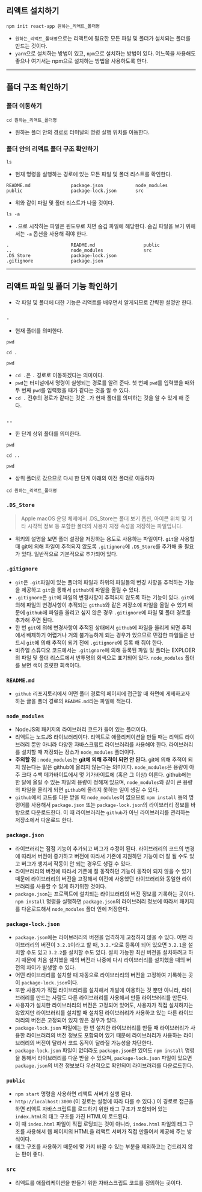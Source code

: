 ## 리액트 설치하기
```shell
npm init react-app 원하는_리액트_폴더명
```
- `원하는_리액트_폴더명`으로는 리액트에 필요한 모든 파일 및 폴더가 설치되는 폴더를 만드는 것이다.
- `yarn`으로 설치하는 방법이 있고, `npm`으로 설치하는 방법이 있다. 어느쪽을 사용해도 좋으나 여기서는 npm으로 설치하는 방법을 사용하도록 한다.

---

## 폴더 구조 확인하기
### 폴더 이동하기
```shell
cd 원하는_리액트_폴더명
```
- 원하는 폴더 안의 경로로 터미널의 명령 실행 위치를 이동한다.

### 폴더 안의 리액트 폴더 구조 확인하기
```shell
ls
```
- 현재 명령을 실행하는 경로에 있는 모든 파일 및 폴더 리스트를 확인한다.

```
README.md               package.json            node_modules
public                  package-lock.json       src
```
- 위와 같이 파일 및 폴더 리스트가 나올 것이다.

```shell
ls -a
```
- `.`으로 시작하는 파일은 윈도우로 치면 숨김 파일에 해당한다. 숨김 파일을 보기 위해서는 `-a` 옵션을 사용해 줘야 한다.
```
.                       README.md                  public
..                      node_modules               src
.DS_Store               package-lock.json
.gitignore              package.json
```

---

## 리액트 파일 및 폴더 기능 확인하기
- 각 파일 및 폴더에 대한 기능은 리액트를 배우면서 알게되므로 간략한 설명만 한다.

### `.`
- 현재 폴더를 의미한다.
```shell
pwd
```
```shell
cd .
```
```shell
pwd
```
- `cd .`은 `.` 경로로 이동하겠다는 의미이다. 
- `pwd`는 터미널에서 명령이 실행되는 경로를 알려 준다. 첫 번째 `pwd`를 입력했을 때와 두 번째 `pwd`를 입력했을 때가 같다는 것을 알 수 있다.
- `cd .` 전후의 경로가 같다는 것은 `.`가 현재 폴더를 의미하는 것을 알 수 있게 해 준다.

### `..`
- 한 단계 상위 폴더를 의미한다.
```shell
pwd
```
```shell
cd ..
```
```shell
pwd
```
- 상위 폴더로 갔으므로 다시 한 단계 아래의 이전 폴더로 이동하자
```shell
cd 원하는_리액트_폴더명
```

### `.DS_Store`
> Apple macOS 운영 체제에서 .DS_Store는 폴더 보기 옵션, 아이콘 위치 및 기타 시각적 정보 등 포함한 폴더의 사용자 지정 속성을 저장하는 파일입니다.
- 위키의 설명을 보면 폴더 설정을 저장하는 용도로 사용하는 파일이다. `git`을 사용할 때 git에 의해 파일이 추적되지 않도록 `.gitignore`에 `.DS_Store`를 추가해 줄 필요가 있다. 일반적으로 기본적으로 추가되어 있다.

### `.gitignore`
- `git`은 `.git`파일이 있는 폴더의 파일과 하위의 파일들의 변경 사항을 추적하는 기능을 제공하고 `git`을 통해서 `github`에 파일을 올릴 수 있다.
- `.gitignore`은 `git`에 파일의 변경사항이 추적되지 않도록 하는 기능이 있다. `git`에 의해 파일의 변경사항이 추적되는 `github`와 같은 저장소에 파일을 올릴 수 있기 때문에 `github`에 파일을 올리고 싶지 않은 경우 `.gitignore`에 파일 및 폴더 경로를 추가해 주면 된다.
- 한 번 `git`에 의해 변경사항이 추적된 상태에서 `github`에 파일을 올리게 되면 추적에서 배제하기 어렵거나 거의 불가능하게 되는 경우가 있으므로 민감한 파일들은 반드시 `git`에 의해 추적이 되기 전에 `.gitignore`에 등록 해 줘야 한다.
- 비쥬얼 스튜디오 코드에서는 `.gitignore`에 의해 등록된 파일 및 폴더는 EXPLOER의 파일 및 폴더 리스트에서 반투명의 회색으로 표기되어 있다. `node_modules` 폴더를 보면 색이 흐릿한 회색이다. 

### `README.md`
- `github` 리포지토리에서 어떤 폴더 경로의 페이지에 접근할 때 화면에 게제하고자 하는 글을 폴더 경로의 `README.md`라는 파일에 적는다.

### `node_modules`
- NodeJS의 패키지의 라이브러리 코드가 들어 있는 폴더이다.
- 리액트는 노드JS 라이브러리이다. 리액트로 애플리케이션을 만들 때는 리액트 라이브러리 뿐만 아니라 다양한 자바스크립트 라이브러리를 사용해야 한다. 라이브러리를 설치할 때 저장되는 장소가 `node_modules` 폴더이다.
- **주의할 점** : `node_modules`는 **git에 의해 추적이 되면 안 된다.** git에 의해 추적이 되지 않는다는 말은 github에 올리지 않는다는 의미이다. `node_modules`은 용량이 아주 크다 수백 메가바이트에서 몇 기가바이트에 (혹은 그 이상) 이른다. github에는 한 달에 올릴 수 있는 파일의 용량이 정해져 있으며, `node_modules`와 같이 큰 용량의 파일을 올리게 되면 `github`에 올리지 못하는 일이 생길 수 있다.
- `github`에서 코드를 다운 받을 때 `node_modules`이 없으므로 `npm install` 등의 명령어를 사용해서 `package.json` 또는 `package-lock.json`의 라이브러리 정보를 바탕으로 다운로드한다. 이 때 라이브러리는 `github`가 아닌 라이브러리를 관리하는 저장소에서 다운로드 한다.

### `package.json`
- 라이브러리는 점점 기능이 추가되고 버그가 수정이 된다. 라이브러리의 코드의 변경에 따라서 버전이 증가하고 버전에 따라서 기존에 지원하던 기능이 더 잘 될 수도 있고 버그가 생겨서 작동이 안 되는 경우도 생길 수 있다.
- 라이브러리의 버전에 따라서 기존에 잘 동작하던 기능이 동작이 되지 않을 수 있기 때문에 라이브러리의 버전을 고정해서 이전에 사용했던 라이브러리와 동일한 라이브러리를 사용할 수 있게 하기위한 것이다.
- `package.json`는 프로젝트에 설치되는 라이브러리의 버전 정보를 기록하는 곳이다. `npm install` 명령을 실행하면 `package.json`의 라이브러리 정보에 따라서 패키지를 다운로드해서 `node_modules` 폴더 안에 저장한다.

### `package-lock.json`
- `package.json`에는 라이브러리의 버전을 엄격하게 고정하지 않을 수 있다. 어떤 라이브러리의 버전이 `3.2.1`이라고 할 때, `3.2.*`으로 등록이 되어 있으면 `3.2.1`을 설치할 수도 있고 `3.2.2`를 설치할 수도 있다. 설치 가능한 최신 버전을 설치하려고 하기 때문에 처음 설치했을 때의 버전과 나중에 다시 라이브러리를 설치했을 때의 버전의 차이가 발생할 수 있다.
- 어떤 라이브러리를 설치할 때 자동으로 라이브러리의 버전을 고정하여 기록하는 곳이 `package-lock.json`이다.
- 또한 사용자가 직접 라이브러리를 설치해서 개발에 이용하는 것 뿐만 아니라, 라이브러리를 만드는 사람도 다른 라이브러리를 사용해서 만들 라이브러리를 만든다. 
- 사용자가 설치한 라이브러리의 버전은 고정되어 있어도, 사용자가 직접 설치하지는 않았지만 라이브러리를 설치할 때 설치된 라이브러리가 사용하고 있는 다른 라이브러리의 버전은 고정되어 있지 않은 경우가 있다.
- `package-lock.json` 파일에는 한 번 설치한 라이브러리를 만들 때 라이브러리가 사용한 라이브러리의 버전 정보도 포함되어 있기 때문에 라이브러리가 사용하는 라이브러리의 버전이 달라서 코드 동작이 달라질 가능성을 차단한다.
- `package-lock.json` 파일이 없더라도 `package.json`만 있어도 `npm install` 명령을 통해서 라이브러리를 다운 받을 수 있으며, `package-lock.json` 파일이 있으면 `package.json`의 버전 정보보다 우선적으로 확인되어 라이브러리를 다운로드한다.

### `public`
- `npm start` 명령을 사용하면 리액트 서버가 실행 된다.
- `http://localhost:3000` (이 경로는 설정에 따라 다를 수 있다.) 이 경로로 접근을 하면 리액트 자바스크립트를 로드하기 위한 태그 구조가 포함되어 있는 `index.html`의 태그 구조를 가진 HTML이 로드된다.
- 이 때 `index.html` 파일이 직접 로딩되는 것이 아니라, `index.html` 파일의 태그 구조를 사용해서 웹 페이지의 HTML을 리액트 서버가 직접 만들어서 제공해 주는 방식이다.
- 태그 구조를 사용하기 때문에 몇 가지 바꿀 수 있는 부분을 제외하고는 건드리지 않는 편이 좋다.

### `src`
- 리액트를 애플리케이션을 만들기 위한 자바스크립트 코드를 정의하는 곳이다.


